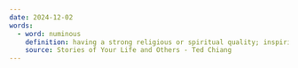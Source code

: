 ```yaml
---
date: 2024-12-02
words:
  - word: numinous
    definition: having a strong religious or spiritual quality; inspiring awe
    source: Stories of Your Life and Others - Ted Chiang
---
```

